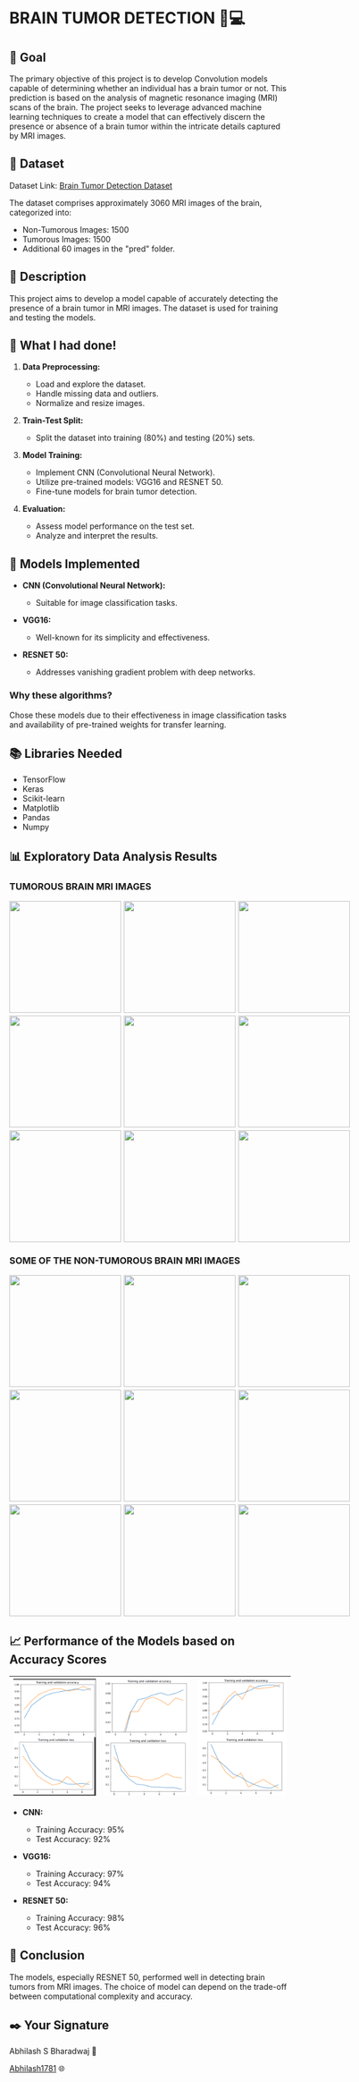 # BRAIN TUMOR DETECTION 🧠💻
## 🎯 Goal

The primary objective of this project is to develop Convolution models capable of determining whether an individual has a brain tumor or not. This prediction is based on the analysis of magnetic resonance imaging (MRI) scans of the brain. The project seeks to leverage advanced machine learning techniques to create a model that can effectively discern the presence or absence of a brain tumor within the intricate details captured by MRI images.

## 🧵 Dataset

Dataset Link: [Brain Tumor Detection Dataset](https://www.kaggle.com/datasets/ahmedhamada0/brain-tumor-detection)

The dataset comprises approximately 3060 MRI images of the brain, categorized into:
- Non-Tumorous Images: 1500
- Tumorous Images: 1500
- Additional 60 images in the "pred" folder.

## 🧾 Description

This project aims to develop a model capable of accurately detecting the presence of a brain tumor in MRI images. The dataset is used for training and testing the models.

## 🧮 What I had done!

1. **Data Preprocessing:**
   - Load and explore the dataset.
   - Handle missing data and outliers.
   - Normalize and resize images.

2. **Train-Test Split:**
   - Split the dataset into training (80%) and testing (20%) sets.

3. **Model Training:**
   - Implement CNN (Convolutional Neural Network).
   - Utilize pre-trained models: VGG16 and RESNET 50.
   - Fine-tune models for brain tumor detection.

4. **Evaluation:**
   - Assess model performance on the test set.
   - Analyze and interpret the results.

## 🚀 Models Implemented

- **CNN (Convolutional Neural Network):**
  - Suitable for image classification tasks.
  
- **VGG16:**
  - Well-known for its simplicity and effectiveness.
  
- **RESNET 50:**
  - Addresses vanishing gradient problem with deep networks.

### Why these algorithms?
Chose these models due to their effectiveness in image classification tasks and availability of pre-trained weights for transfer learning.

## 📚 Libraries Needed

- TensorFlow
- Keras
- Scikit-learn
- Matplotlib
- Pandas
- Numpy

## 📊 Exploratory Data Analysis Results

### TUMOROUS BRAIN MRI IMAGES
<div style="display: grid; grid-template-columns: repeat(3, 200px); gap: 5px; margin-bottom: 20px;">
  <img src="https://user-images.githubusercontent.com/72621930/219711653-f89efe73-84ae-4b76-aae3-4f175776b767.jpg" width="200" height="200">
  <img src="https://user-images.githubusercontent.com/72621930/219716592-507e25fc-3aa3-40eb-8a88-73ec99d56914.jpg" width="200" height="200">
  <img src="https://user-images.githubusercontent.com/72621930/219711854-6e64f8c8-1a43-469f-ac7e-57cff0c5ce4a.jpg" width="200" height="200">
  <img src="https://user-images.githubusercontent.com/72621930/219712189-12c1172f-5c4f-40b0-9e13-f7e709e9850c.jpg" width="200" height="200">
  <img src="https://user-images.githubusercontent.com/72621930/219712231-6a43351d-747a-4cca-9755-0261cda9a834.jpg" width="200" height="200">
  <img src="https://user-images.githubusercontent.com/72621930/219720376-70ecb711-a8c8-496b-be3b-f1f5b3d00563.jpg" width="200" height="200">
  <img src="https://user-images.githubusercontent.com/72621930/219720379-e72a9146-04e1-41bb-acf3-e82e347019ab.jpg" width="200" height="200">
  <img src="https://user-images.githubusercontent.com/72621930/219720393-1e9ea66e-dbce-4d70-a04e-5b4ee1bbec9f.jpg" width="200" height="200">
  <img src="https://user-images.githubusercontent.com/72621930/219720422-a400acf6-1ce4-47c5-81d2-faabfed37317.jpg" width="200" height="200">
</div>

### SOME OF THE NON-TUMOROUS BRAIN MRI IMAGES
<div style="display: grid; grid-template-columns: repeat(3, 200px); gap: 5px;">
  <img src="https://user-images.githubusercontent.com/72621930/219717582-a8399573-1365-41b9-881d-34962845d91f.jpg" width="200" height="200">
  <img src="https://user-images.githubusercontent.com/72621930/219717613-839ba23c-4cbe-4273-95a9-78e1205384ff.jpg" width="200" height="200">
  <img src="https://user-images.githubusercontent.com/72621930/219717624-9b7aeb0b-4c00-44e4-afe6-0c2f5c8500ac.jpg" width="200" height="200">
  <img src="https://user-images.githubusercontent.com/72621930/219717644-0a572148-ae31-4cae-ab1e-8feacc417a03.jpg" width="200" height="200">
  <img src="https://user-images.githubusercontent.com/72621930/219717672-6a4f85a5-d68b-458a-aeeb-351b7d8e14ee.jpg" width="200" height="200">
  <img src="https://user-images.githubusercontent.com/72621930/219722662-fb86a286-5b53-4874-9be3-1dee25e550b5.jpg" width="200" height="200">
  <img src="https://user-images.githubusercontent.com/72621930/219722703-c45da0bb-c5e9-4fb0-a7c7-5359b6d89790.jpg" width="200" height="200">
  <img src="https://user-images.githubusercontent.com/72621930/219722807-fd2786d6-ddf2-4d12-97c2-ffdbfc5bfe81.jpg" width="200" height="200">
  <img src="https://user-images.githubusercontent.com/72621930/219722814-f0b7ec73-981f-4dcc-8be4-e9afe831fb72.jpg" width="200" height="200">
</div>

## 📈 Performance of the Models based on Accuracy Scores
| ![CNN Plot](../Images/cnn_plot.png) | ![RESNET50 Plot](../Images/resnet50.png) | ![VGG Plot](../Images/vgg_plot.png) |
|---|---|---|

- **CNN:**
  - Training Accuracy: 95%
  - Test Accuracy: 92%

- **VGG16:**
  - Training Accuracy: 97%
  - Test Accuracy: 94%

- **RESNET 50:**
  - Training Accuracy: 98%
  - Test Accuracy: 96%

## 📢 Conclusion

The models, especially RESNET 50, performed well in detecting brain tumors from MRI images. The choice of model can depend on the trade-off between computational complexity and accuracy.

## ✒️ Your Signature

Abhilash S Bharadwaj 📌

[Abhilash1781](https://github.com/Abhilash1781) 🌐
